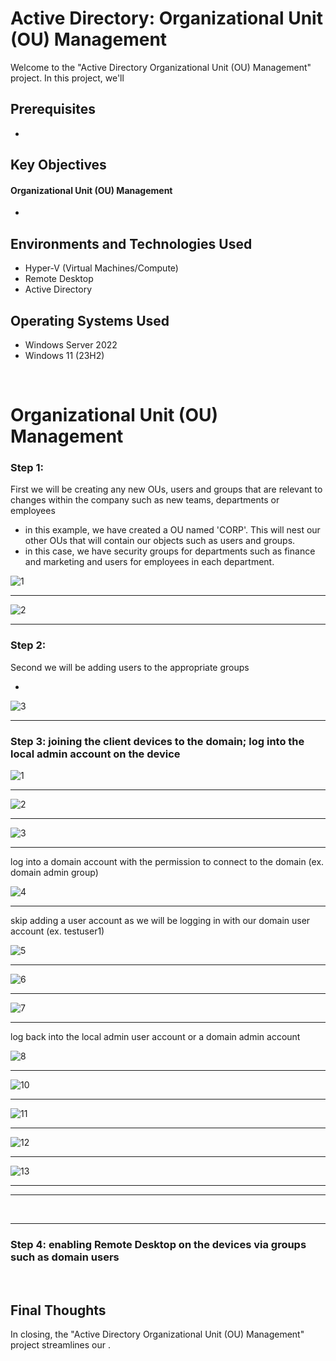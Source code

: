 <h1> Active Directory: Organizational Unit (OU) Management </h1>


<p>Welcome to the "Active Directory Organizational Unit (OU) Management" project. In this project, we'll  </p>

<h2>Prerequisites</h2>

- <a> </a>

<h2>Key Objectives</h2>

<h4>Organizational Unit (OU) Management</h4>

-  

<h2>Environments and Technologies Used</h2>

- Hyper-V (Virtual Machines/Compute)
- Remote Desktop
- Active Directory

<h2>Operating Systems Used </h2>

- Windows Server 2022
- Windows 11 (23H2)


<br>



<h1>Organizational Unit (OU) Management</h1>

<h3>Step 1: </h3>
<p>First we will be creating any new OUs, users and groups that are relevant to changes within the company such as new teams, departments or employees </p>

- in this example, we have created a OU named 'CORP'. This will nest our other OUs that will contain our objects such as users and groups.
- in this case, we have security groups for departments such as finance and marketing and users for employees in each department.

![1](https://github.com/user-attachments/assets/6cfc904c-8828-4b03-90ce-fd39f509e9b3)

____

![2](https://github.com/user-attachments/assets/43839d64-2072-4d43-a04e-1e7cd7a3b707)


____


<h3>Step 2: </h3>
<p>Second we will be adding users to the appropriate groups </p>

- 

![3](https://github.com/user-attachments/assets/48c9dbcd-26d5-4abb-942a-fb2165b6e2f6)



____


<h3>Step 3: joining the client devices to the domain; log into the local admin account on the device </h3>
<p> </p>


![1](https://github.com/user-attachments/assets/42b21543-8c8a-4ac3-8687-97206f453d0f)


____


![2](https://github.com/user-attachments/assets/6dec5922-4bf0-4995-8647-840cf0c88d02)


____


![3](https://github.com/user-attachments/assets/96ec8827-4f78-45ce-a9bd-987510e5a8ee)


____


log into a domain account with the permission to connect to the domain (ex. domain admin group)


![4](https://github.com/user-attachments/assets/3af805c2-aeef-45f2-b348-7cfd669ee256)


____


skip adding a user account as we will be logging in with our domain user account (ex. testuser1)


![5](https://github.com/user-attachments/assets/cff70d5e-422d-4d26-8886-962a1a20f0df)


____





![6](https://github.com/user-attachments/assets/af04abee-6998-4dd5-8e22-2d67550eb43c)


____


![7](https://github.com/user-attachments/assets/11ee7c68-fb66-4cb6-8240-fbc476f38ea3)


____


log back into the local admin user account or a domain admin account 

![8](https://github.com/user-attachments/assets/f45049e6-232d-411c-b85a-1f6ebff4768b)



____


![10](https://github.com/user-attachments/assets/e02b4356-6bc0-4601-b515-51d32d3bd8f3)


____

![11](https://github.com/user-attachments/assets/45e3dfff-5b02-42fd-b4bf-6b92e20a4f46)


____


![12](https://github.com/user-attachments/assets/4bcabd40-7c77-4f7b-b4ff-023b1fa1cb05)



____


![13](https://github.com/user-attachments/assets/f021b201-c197-470b-a01b-fa1105e01048)



____




____
<br>

____


<h3>Step 4: enabling Remote Desktop on the devices via groups such as domain users </h3>
<p> </p>




<br>



<h2> Final Thoughts </h2>

<p> In closing, the "Active Directory Organizational Unit (OU) Management" project streamlines our  .</p>

